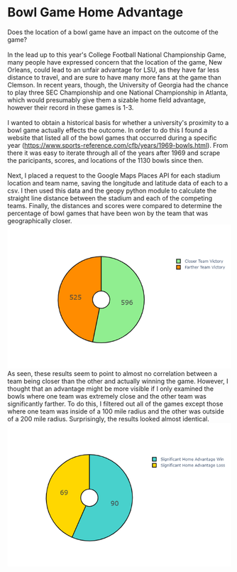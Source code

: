 # Bowl Game Home Advantage
Does the location of a bowl game have an impact on the outcome of the game?
\
\
In the lead up to this year's College Football National Championship Game, many people have expressed concern that the location of the game, New Orleans, could lead to an unfair advantage for LSU, as they have far less distance to travel, and are sure to have many more fans at the game than Clemson. In recent years, though, the University of Georgia had the chance to play three SEC Championship and one National Championship in Atlanta, which would presumably give them a sizable home field advantage, however their record in these games is 1-3. \
\
I wanted to obtain a historical basis for whether a university's proximity to a bowl game actually effects the outcome. In order to do this I found a website that listed all of the bowl games that occurred during a specific year (https://www.sports-reference.com/cfb/years/1969-bowls.html). From there it was easy to iterate through all of the years after 1969 and scrape the paricipants, scores, and locations of the 1130 bowls since then.
\
\
Next, I placed a request to the Google Maps Places API for each stadium location and team name, saving the longitude and latitude data of each to a csv. I then used this data and the geopy python module to calculate the straight line distance between the stadium and each of the competing teams. Finally, the distances and scores were compared to determine the percentage of bowl games that have been won by the team that was geographically closer.
\
![Graph1](winner.png)\
As seen, these results seem to point to almost no correlation between a team being closer than the other and actually winning the game. However, I thought that an advantage might be more visible if I only examined the bowls where one team was extremely close and the other team was significantly farther. To do this, I filtered out all of the games except those where one team was inside of a 100 mile radius and the other was outside of a 200 mile radius. Surprisingly, the results looked almost identical.\
![Graph2](significant.png)
